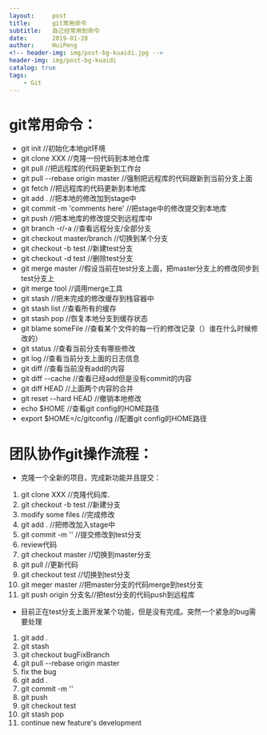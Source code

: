 ```yaml
---
layout:     post
title:      git常用命令
subtitle:   自己经常用到命令
date:       2019-01-28
author:     HuiPeng
<!-- header-img: img/post-bg-kuaidi.jpg -->
header-img: img/post-bg-kuaidi
catalog: true
tags:
    - Git
---
```


# 	git常用命令：
*	git init //初始化本地git环境
*	git clone XXX	//克隆一份代码到本地仓库
*	git pull //把远程库的代码更新到工作台
*	git pull --rebase origin master //强制把远程库的代码跟新到当前分支上面
*	git fetch //把远程库的代码更新到本地库
*	git add . //把本地的修改加到stage中
*	git commit -m 'comments here' //把stage中的修改提交到本地库
*	git push //把本地库的修改提交到远程库中
*	git branch -r/-a //查看远程分支/全部分支
*	git checkout master/branch //切换到某个分支
*	git checkout -b test //新建test分支
*	git checkout -d test //删除test分支
*	git merge master //假设当前在test分支上面，把master分支上的修改同步到test分支上
*	git merge tool //调用merge工具
*	git stash //把未完成的修改缓存到栈容器中
*	git stash list //查看所有的缓存
*	git stash pop //恢复本地分支到缓存状态
*	git blame someFile //查看某个文件的每一行的修改记录（）谁在什么时候修改的）
*	git status //查看当前分支有哪些修改
*	git log //查看当前分支上面的日志信息
*	git diff //查看当前没有add的内容
*	git diff --cache //查看已经add但是没有commit的内容
*	git diff HEAD //上面两个内容的合并
*	git reset --hard HEAD //撤销本地修改
*	echo $HOME //查看git config的HOME路径
*	export $HOME=/c/gitconfig //配置git config的HOME路径

#	团队协作git操作流程：
*	克隆一个全新的项目，完成新功能并且提交：
1.	git clone XXX //克隆代码库.
2.	git checkout -b test //新建分支
3.	modify some files //完成修改
4.	git add . //把修改加入stage中
5.	git commit -m '' //提交修改到test分支
6.	review代码
7.	git checkout master //切换到master分支
8.	git pull //更新代码
9.	git checkout test //切换到test分支
10.	git meger master //把master分支的代码merge到test分支
11.	git push origin 分支名//把test分支的代码push到远程库
*	目前正在test分支上面开发某个功能，但是没有完成。突然一个紧急的bug需要处理
1.	git add .
2.	git stash
3.	git checkout bugFixBranch
4.	git pull --rebase origin master
5.	fix the bug
6.	git add .
7.	git commit -m ''
8.	git push
9.	git checkout test
10.	git stash pop
11.	continue new feature's development
